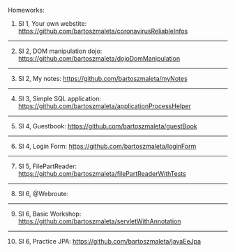 Homeworks:

1) SI 1, Your own webstite:
https://github.com/bartoszmaleta/coronavirusReliableInfos
_________________________
2) SI 2, DOM manipulation dojo:
https://github.com/bartoszmaleta/dojoDomManipulation
__________________________
3) SI 2, My notes:
https://github.com/bartoszmaleta/myNotes
__________________________
4) SI 3, Simple SQL application:
https://github.com/bartoszmaleta/applicationProcessHelper
__________________________
5) SI 4, Guestbook:
https://github.com/bartoszmaleta/guestBook
__________________________
6) SI 4, Login Form:
https://github.com/bartoszmaleta/loginForm
__________________________
7) SI 5, FilePartReader:
https://github.com/bartoszmaleta/filePartReaderWithTests
__________________________
8) SI 6, @Webroute:

__________________________
9) SI 6, Basic Workshop:
https://github.com/bartoszmaleta/servletWithAnnotation
__________________________
10) SI 6, Practice JPA:
https://github.com/bartoszmaleta/javaEeJpa
